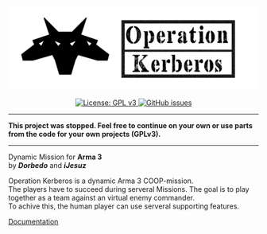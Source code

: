 <p align="center">
    <img src="https://raw.githubusercontent.com/Brig13Team/Operation_Kerberos/master/extra/logo/Logo_lang_schwarz.jpg" width="900">
</p>

<p align="center">
    <a href="https://github.com/Brig13Team/Operation_Kerberos/blob/master/LICENSE">
        <img src="https://img.shields.io/badge/License-GPL%20v3-blue.svg?style=flat-square" alt="License: GPL v3">
    </a>
    <a href="https://github.com/Brig13Team/Operation_Kerberos/issues">
        <img src="https://img.shields.io/github/issues-raw/Brig13Team/Operation_Kerberos.svg?style=flat-square" alt="GitHub issues">
    </a>
</p>

<hr>


**This project was stopped. Feel free to continue on your own or use parts from the code for your own projects (GPLv3).**

___


Dynamic Mission for **Arma 3**   
by ***Dorbedo*** and ***iJesuz***

Operation Kerberos is a dynamic Arma 3 COOP-mission.   
The players have to succeed during serveral Missions. The goal is to play together as a team against an virtual enemy commander.   
To achive this, the human player can use serveral supporting features.


[Documentation](http://brig13team.github.io/Operation_Kerberos/)
